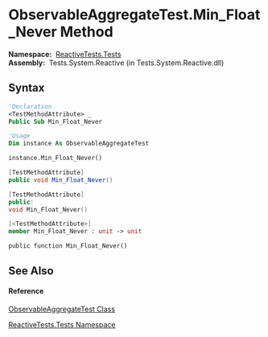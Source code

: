# ObservableAggregateTest.Min\_Float\_Never Method

**Namespace:**  [ReactiveTests.Tests](ReactiveTests.Tests\ReactiveTests.Tests.md)  
**Assembly:**  Tests.System.Reactive (in Tests.System.Reactive.dll)

## Syntax

```vb
'Declaration
<TestMethodAttribute> _
Public Sub Min_Float_Never
```

```vb
'Usage
Dim instance As ObservableAggregateTest

instance.Min_Float_Never()
```

```csharp
[TestMethodAttribute]
public void Min_Float_Never()
```

```c++
[TestMethodAttribute]
public:
void Min_Float_Never()
```

```fsharp
[<TestMethodAttribute>]
member Min_Float_Never : unit -> unit 
```

```jscript
public function Min_Float_Never()
```

## See Also

#### Reference

[ObservableAggregateTest Class](ObservableAggregateTest\ObservableAggregateTest.md)

[ReactiveTests.Tests Namespace](ReactiveTests.Tests\ReactiveTests.Tests.md)




